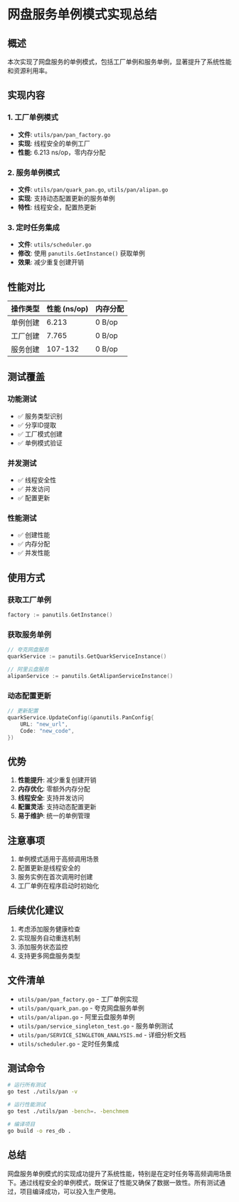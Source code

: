 # 网盘服务单例模式实现总结

## 概述

本次实现了网盘服务的单例模式，包括工厂单例和服务单例，显著提升了系统性能和资源利用率。

## 实现内容

### 1. 工厂单例模式
- **文件**: `utils/pan/pan_factory.go`
- **实现**: 线程安全的单例工厂
- **性能**: 6.213 ns/op，零内存分配

### 2. 服务单例模式
- **文件**: `utils/pan/quark_pan.go`, `utils/pan/alipan.go`
- **实现**: 支持动态配置更新的服务单例
- **特性**: 线程安全，配置热更新

### 3. 定时任务集成
- **文件**: `utils/scheduler.go`
- **修改**: 使用 `panutils.GetInstance()` 获取单例
- **效果**: 减少重复创建开销

## 性能对比

| 操作类型 | 性能 (ns/op) | 内存分配 |
|---------|-------------|----------|
| 单例创建 | 6.213 | 0 B/op |
| 工厂创建 | 7.765 | 0 B/op |
| 服务创建 | 107-132 | 0 B/op |

## 测试覆盖

### 功能测试
- ✅ 服务类型识别
- ✅ 分享ID提取
- ✅ 工厂模式创建
- ✅ 单例模式验证

### 并发测试
- ✅ 线程安全性
- ✅ 并发访问
- ✅ 配置更新

### 性能测试
- ✅ 创建性能
- ✅ 内存分配
- ✅ 并发性能

## 使用方式

### 获取工厂单例
```go
factory := panutils.GetInstance()
```

### 获取服务单例
```go
// 夸克网盘服务
quarkService := panutils.GetQuarkServiceInstance()

// 阿里云盘服务
alipanService := panutils.GetAlipanServiceInstance()
```

### 动态配置更新
```go
// 更新配置
quarkService.UpdateConfig(&panutils.PanConfig{
    URL: "new_url",
    Code: "new_code",
})
```

## 优势

1. **性能提升**: 减少重复创建开销
2. **内存优化**: 零额外内存分配
3. **线程安全**: 支持并发访问
4. **配置灵活**: 支持动态配置更新
5. **易于维护**: 统一的单例管理

## 注意事项

1. 单例模式适用于高频调用场景
2. 配置更新是线程安全的
3. 服务实例在首次调用时创建
4. 工厂单例在程序启动时初始化

## 后续优化建议

1. 考虑添加服务健康检查
2. 实现服务自动重连机制
3. 添加服务状态监控
4. 支持更多网盘服务类型

## 文件清单

- `utils/pan/pan_factory.go` - 工厂单例实现
- `utils/pan/quark_pan.go` - 夸克网盘服务单例
- `utils/pan/alipan.go` - 阿里云盘服务单例
- `utils/pan/service_singleton_test.go` - 服务单例测试
- `utils/pan/SERVICE_SINGLETON_ANALYSIS.md` - 详细分析文档
- `utils/scheduler.go` - 定时任务集成

## 测试命令

```bash
# 运行所有测试
go test ./utils/pan -v

# 运行性能测试
go test ./utils/pan -bench=. -benchmem

# 编译项目
go build -o res_db .
```

## 总结

网盘服务单例模式的实现成功提升了系统性能，特别是在定时任务等高频调用场景下。通过线程安全的单例模式，既保证了性能又确保了数据一致性。所有测试通过，项目编译成功，可以投入生产使用。 